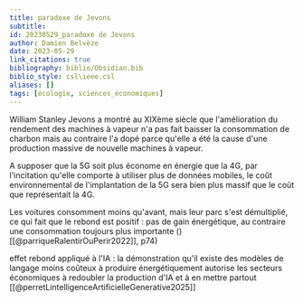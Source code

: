 ```yaml
---
title: paradoxe de Jevons
subtitle:
id: 20230529_paradoxe de Jevons
author: Damien Belvèze
date: 2023-05-29
link_citations: true
bibliography: biblio/Obsidian.bib
biblio_style: csl\ieee.csl
aliases: []
tags: [écologie, sciences_économiques]
---
```

William Stanley Jevons a montré au XIXème siècle que l'amélioration du rendement des machines à vapeur n'a pas fait baisser la consommation de charbon mais au contraire l'a dopé parce qu'elle a été la cause d'une production  massive de nouvelle machines à vapeur. 

A supposer que la 5G soit plus économe en énergie que la 4G, par l'incitation qu'elle comporte à utiliser plus de données mobiles, le coût environnemental de l'implantation de la 5G sera bien plus massif que le coût que représentait la 4G. 

Les voitures consomment moins qu'avant, mais leur parc s'est démultiplié, ce qui fait que le rebond est positif : pas de gain énergétique, au contraire une consommation toujours plus importante () [[@parriqueRalentirOuPerir2022]], p74)

effet rebond appliqué à l'IA : la démonstration qu'il existe des modèles de langage moins coûteux à produire énergétiquement autorise les secteurs économiques à redoubler la production d'IA et à en mettre partout [[@perretLintelligenceArtificielleGenerative2025]]





